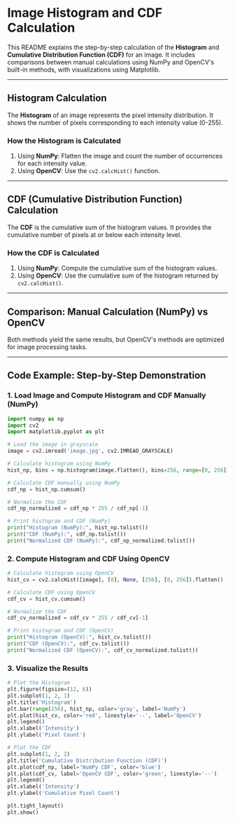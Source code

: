 # Image Histogram and CDF Calculation

This README explains the step-by-step calculation of the **Histogram** and **Cumulative Distribution Function (CDF)** for an image. It includes comparisons between manual calculations using NumPy and OpenCV's built-in methods, with visualizations using Matplotlib.

---

## Histogram Calculation

The **Histogram** of an image represents the pixel intensity distribution. It shows the number of pixels corresponding to each intensity value (0-255).

### How the Histogram is Calculated

1. Using **NumPy**: Flatten the image and count the number of occurrences for each intensity value.
2. Using **OpenCV**: Use the `cv2.calcHist()` function.

---

## CDF (Cumulative Distribution Function) Calculation

The **CDF** is the cumulative sum of the histogram values. It provides the cumulative number of pixels at or below each intensity level.

### How the CDF is Calculated

1. Using **NumPy**: Compute the cumulative sum of the histogram values.
2. Using **OpenCV**: Use the cumulative sum of the histogram returned by `cv2.calcHist()`.

---

## Comparison: Manual Calculation (NumPy) vs OpenCV

Both methods yield the same results, but OpenCV's methods are optimized for image processing tasks.

---

## Code Example: Step-by-Step Demonstration

### 1. Load Image and Compute Histogram and CDF Manually (NumPy)

```python
import numpy as np
import cv2
import matplotlib.pyplot as plt

# Load the image in grayscale
image = cv2.imread('image.jpg', cv2.IMREAD_GRAYSCALE)

# Calculate histogram using NumPy
hist_np, bins = np.histogram(image.flatten(), bins=256, range=[0, 256])

# Calculate CDF manually using NumPy
cdf_np = hist_np.cumsum()

# Normalize the CDF
cdf_np_normalized = cdf_np * 255 / cdf_np[-1]

# Print histogram and CDF (NumPy)
print("Histogram (NumPy):", hist_np.tolist())
print("CDF (NumPy):", cdf_np.tolist())
print("Normalized CDF (NumPy):", cdf_np_normalized.tolist())
```

### 2. Compute Histogram and CDF Using OpenCV
```python
# Calculate histogram using OpenCV
hist_cv = cv2.calcHist([image], [0], None, [256], [0, 256]).flatten()

# Calculate CDF using OpenCV
cdf_cv = hist_cv.cumsum()

# Normalize the CDF
cdf_cv_normalized = cdf_cv * 255 / cdf_cv[-1]

# Print histogram and CDF (OpenCV)
print("Histogram (OpenCV):", hist_cv.tolist())
print("CDF (OpenCV):", cdf_cv.tolist())
print("Normalized CDF (OpenCV):", cdf_cv_normalized.tolist())
```

### 3. Visualize the Results

```python
# Plot the Histogram
plt.figure(figsize=(12, 6))
plt.subplot(1, 2, 1)
plt.title('Histogram')
plt.bar(range(256), hist_np, color='gray', label='NumPy')
plt.plot(hist_cv, color='red', linestyle='--', label='OpenCV')
plt.legend()
plt.xlabel('Intensity')
plt.ylabel('Pixel Count')

# Plot the CDF
plt.subplot(1, 2, 2)
plt.title('Cumulative Distribution Function (CDF)')
plt.plot(cdf_np, label='NumPy CDF', color='blue')
plt.plot(cdf_cv, label='OpenCV CDF', color='green', linestyle='--')
plt.legend()
plt.xlabel('Intensity')
plt.ylabel('Cumulative Pixel Count')

plt.tight_layout()
plt.show()

```
